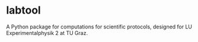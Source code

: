 # labtool
A Python package for computations for scientific protocols, designed for LU Experimentalphysik 2 at TU Graz.